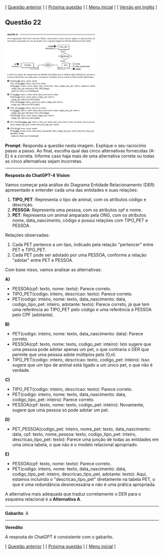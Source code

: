 \[ [Questão anterior](q21-por.md) \] \[ [Próxima questão](q23-por.md) \] \[ [Menu inicial](/README.md) \] \[ [Versão em Inglês](q22-eng.md) \] 

## Questão 22 ##

<img src="q22-image.png" alt="Question 22 image file" width="60%" height="60%">

**Prompt**: Responda a questão nesta imagem. Explique o seu raciocínio passo a passo. Ao final, escolha qual das cinco alternativas fornecidas (A-E) é a correta. Informe caso haja mais de uma alternativa correta ou todas as cinco alternativas sejam incorretas.

---

**Resposta do ChatGPT-4 Vision**: 

Vamos começar pela análise do Diagrama Entidade Relacionamento (DER) apresentado e entender cada uma das entidades e suas relações:

1. **TIPO_PET**: Representa o tipo de animal, com os atributos código e descrição.
2. **PESSOA**: Representa uma pessoa, com os atributos cpf e nome. 
3. **PET**: Representa um animal amparado pela ONG, com os atributos nome, data_nascimento, código e possui relações com TIPO_PET e PESSOA.

Relações observadas:
1. Cada PET pertence a um tipo, indicado pela relação "pertencer" entre PET e TIPO_PET.
2. Cada PET pode ser adotado por uma PESSOA, conforme a relação "adotar" entre PET e PESSOA.

Com base nisso, vamos analisar as alternativas:

**A)**
- PESSOA(cpf: texto, nome: texto): Parece correto.
- TIPO_PET(codigo: inteiro, descricao: texto): Parece correto.
- PET(codigo: inteiro, nome: texto, data_nascimento: data, codigo_tipo_pet: inteiro, adotante: texto): Parece correto, já que tem uma referência ao TIPO_PET pelo código e uma referência à PESSOA pelo CPF (adotante).

**B)**
- PET(codigo: inteiro, nome: texto, data_nascimento: data): Parece correto.
- PESSOA(cpf: texto, nome: texto, codigo_pet: inteiro): Isto sugere que uma pessoa pode adotar apenas um pet, o que contraria o DER que permite que uma pessoa adote múltiplos pets (0,n).
- TIPO_PET(codigo: inteiro, descricao: texto, codigo_pet: inteiro): Isso sugere que um tipo de animal está ligado a um único pet, o que não é verdade.

**C)**
- TIPO_PET(codigo: inteiro, descricao: texto): Parece correto.
- PET(codigo: inteiro, nome: texto, data_nascimento: data, codigo_tipo_pet: inteiro): Parece correto.
- PESSOA(cpf: texto, nome: texto, codigo_pet: inteiro): Novamente, sugere que uma pessoa só pode adotar um pet.

**D)**
- PET_PESSOA(codigo_pet: inteiro, nome_pet: texto, data_nascimento: data, cpf: texto, nome_pessoa: texto, codigo_tipo_pet: inteiro, descricao_tipo_pet: texto): Parece uma junção de todas as entidades em uma única tabela, o que não é o modelo relacional apropriado.

**E)**
- PESSOA(cpf: texto, nome: texto): Parece correto.
- PET(codigo: inteiro, nome: texto, data_nascimento: data, codigo_tipo_pet: inteiro, descricao_tipo_pet, adotante: texto): Aqui, estamos incluindo o "descricao_tipo_pet" diretamente na tabela PET, o que é uma redundância desnecessária e não é uma prática apropriada.

A alternativa mais adequada que traduz corretamente o DER para o esquema relacional é a **Alternativa A**.

---

**Gabarito**: A

---

**Veredito**

A resposta do ChatGPT é consistente com o gabarito.

\[ [Questão anterior](q21-por.md) \] \[ [Próxima questão](q23-por.md) \] \[ [Menu inicial](/README.md) \]
